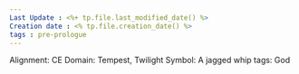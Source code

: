 ```yaml
---
Last Update : <%+ tp.file.last_modified_date() %>
Creation date : <% tp.file.creation_date() %>
tags : pre-prologue
---
```



Alignment: CE 
Domain: Tempest, Twilight
Symbol: A jagged whip
tags: God